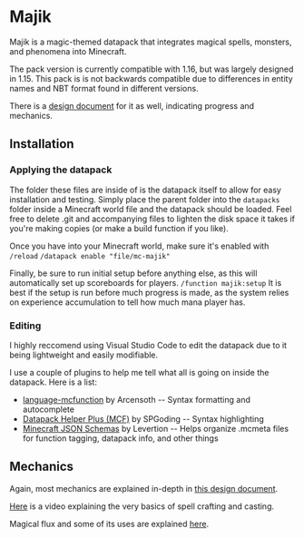 # Majik
Majik is a magic-themed datapack that integrates magical spells, monsters, and phenomena into Minecraft.

The pack version is currently compatible with 1.16, but was largely designed in 1.15.
This pack is is not backwards compatible due to differences in entity names and NBT format found in different versions.

There is a [design document](https://docs.google.com/document/d/1j-iPhK4cPNGycPWhLUA-r3WZAGMvpzdokSlk-_Y4-Z0/edit?usp=sharing) for it as well, indicating progress and mechanics.

## Installation
### Applying the datapack
The folder these files are inside of is the datapack itself to allow for easy installation and testing.
Simply place the parent folder into the `datapacks` folder inside a Minecraft world file and the datapack should be loaded.
Feel free to delete .git and accompanying files to lighten the disk space it takes if you're making copies (or make a build function if you like).

Once you have into your Minecraft world, make sure it's enabled with `/reload` `/datapack enable "file/mc-majik"`

Finally, be sure to run initial setup before anything else, as this will automatically set up scoreboards for players.
`/function majik:setup`
It is best if the setup is run before much progress is made, as the system relies on experience accumulation to tell how much mana player has.

### Editing
I highly reccomend using Visual Studio Code to edit the datapack due to it being lightweight and easily modifiable.

I use a couple of plugins to help me tell what all is going on inside the datapack. Here is a list:
- [language-mcfunction](https://marketplace.visualstudio.com/items?itemName=arcensoth.language-mcfunction) by Arcensoth
-- Syntax formatting and autocomplete
- [Datapack Helper Plus (MCF)](https://marketplace.visualstudio.com/items?itemName=SPGoding.datapack-language-server) by SPGoding
-- Syntax highlighting
- [Minecraft JSON Schemas](https://marketplace.visualstudio.com/items?itemName=Levertion.mcjson) by Levertion
-- Helps organize .mcmeta files for function tagging, datapack info, and other things

## Mechanics
Again, most mechanics are explained in-depth in [this design document](https://docs.google.com/document/d/1j-iPhK4cPNGycPWhLUA-r3WZAGMvpzdokSlk-_Y4-Z0/edit?usp=sharing).

[Here](https://youtu.be/C57bnuo85qg) is a video explaining the very basics of spell crafting and casting.

Magical flux and some of its uses are explained [here](https://youtu.be/Q1WIZRJ2aM0).
